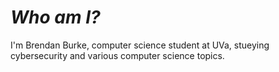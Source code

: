 # *Who am I?*  
I'm Brendan Burke, computer science student at UVa, stueying cybersecurity and various computer science topics.
